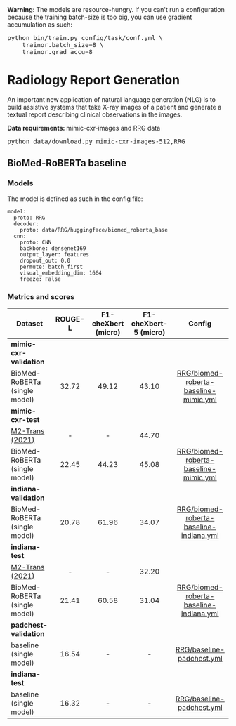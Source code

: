 <div class="warning_box">
	<b>Warning: </b> The models are resource-hungry. If you can't run a configuration because the training batch-size 
	is too big, you can use gradient accumulation as such:
	<div class="highlight">
<pre>python bin/train.py config/task/conf.yml \
    trainor.batch_size=8 \
    trainor.grad_accu=8     </pre></div>	
</div>


# Radiology Report Generation

An important new application of natural language generation (NLG) is to build assistive systems that take X-ray images of a patient and generate a textual report describing clinical observations in the images.

<div class="data_box">
	<b>Data requirements: </b> mimic-cxr-images and RRG data
	<div class="highlight">
<pre>python data/download.py mimic-cxr-images-512,RRG </pre></div>	
</div>



## BioMed-RoBERTa baseline 

### Models
The model is defined as such in the config file:
```
model:
  proto: RRG
  decoder:
    proto: data/RRG/huggingface/biomed_roberta_base
  cnn:
    proto: CNN
    backbone: densenet169
    output_layer: features
    dropout_out: 0.0
    permute: batch_first
    visual_embedding_dim: 1664
    freeze: False
```

### Metrics and scores

| Dataset |     ROUGE-L |  F1-cheXbert (micro) | F1-cheXbert-5 (micro) | Config
| ------------- |:-------------:|:-------------:|:-------------:|:-------------:|
| **mimic-cxr-validation**
| <span class="card" id="rrg_biomed-roberta-mimic-val">BioMed-RoBERTa</span> (single model)   | 32.72  |  49.12  | 43.10  | [RRG/biomed-roberta-baseline-mimic.yml](https://github.com/jbdel/vilmedic/blob/main/config/RRG/biomed-roberta-baseline-mimic.yml)
| **mimic-cxr-test**
| [M2-Trans (2021)](https://arxiv.org/pdf/2010.10042.pdf) |  -  |  - | 44.70 |
| <span class="card" id="rrg_biomed-roberta-mimic-test">BioMed-RoBERTa</span> (single model)   | 22.45  |  44.23  |  45.08  | [RRG/biomed-roberta-baseline-mimic.yml](https://github.com/jbdel/vilmedic/blob/main/config/RRG/biomed-roberta-baseline-mimic.yml)
| **indiana-validation**
| <span class="card" id="rrg_biomed-roberta-indiana-val">BioMed-RoBERTa</span> (single model)   | 20.78  |  61.96  |  34.07  | [RRG/biomed-roberta-baseline-indiana.yml](https://github.com/jbdel/vilmedic/blob/main/config/RRG/biomed-roberta-baseline-indiana.yml)
| **indiana-test**
| [M2-Trans (2021)](https://arxiv.org/pdf/2010.10042.pdf) |  -  |  - | 32.20 |
| <span id="rrg_biomed-roberta-indiana-test">BioMed-RoBERTa</span> (single model)   | 21.41  |  60.58  |  31.04  | [RRG/biomed-roberta-baseline-indiana.yml](https://github.com/jbdel/vilmedic/blob/main/config/RRG/biomed-roberta-baseline-indiana.yml)
| **padchest-validation**
| <span class="card" id="baseline_padchest-val">baseline</span> (single model)   | 16.54  |  -  |  -  | [RRG/baseline-padchest.yml](https://github.com/jbdel/vilmedic/blob/main/config/RRG/baseline-padchest.yml)
| **indiana-test**
| <span class="card" id="baseline_padchest-test">baseline</span> (single model)   | 16.32  |  -  |  -  | [RRG/baseline-padchest.yml](https://github.com/jbdel/vilmedic/blob/main/config/RRG/baseline-padchest.yml)

